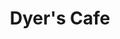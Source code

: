 ---
template: Post
title: Dyer's Cafe
tags: American, Burgers
category: Local
phone: 901-850-7750
website: https://dyerscollierville.com/
services: to-go, delivery (Bitesquad)
---
